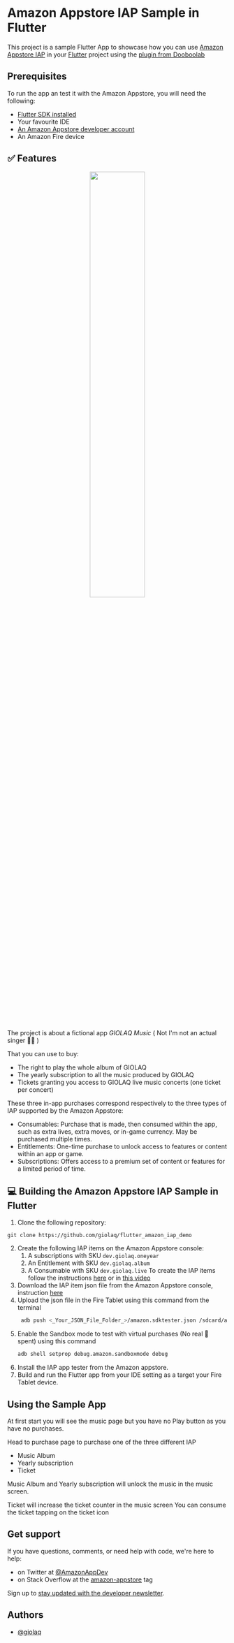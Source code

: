 # Amazon Appstore IAP Sample in Flutter

This project is a sample Flutter App to showcase how you can use [Amazon Appstore IAP](https://developer.amazon.com/docs/in-app-purchasing/iap-get-started.html)
in your [Flutter](https://flutter.dev/) project using the [plugin from Dooboolab](https://github.com/dooboolab/flutter_inapp_purchase)

## Prerequisites

To run the app an test it with the Amazon Appstore, you will need the following:
- [Flutter SDK installed](https://docs.flutter.dev/get-started/install)
- Your favourite IDE
- [An Amazon Appstore developer account](https://developer.amazon.com/apps-and-games)
- An Amazon Fire device

## ✅ Features

<p align="center">
<img src="https://github.com/giolaq/flutter_amazon_iap_demo/blob/main/images/homelocked.png?raw=true" width=50% height=50%>
</p>

The project is about a fictional app *GIOLAQ Music* ( Not I'm not an actual singer 👨‍🎤 )

That you can use to buy:
- The right to play the whole album of GIOLAQ
- The yearly subscription to all the music produced by GIOLAQ
- Tickets granting you access to GIOLAQ live music concerts (one ticket per concert)

These three in-app purchases correspond respectively to the three types of IAP
supported by the Amazon Appstore:

- Consumables: Purchase that is made, then consumed within the app, such as extra lives, extra moves, or in-game currency. May be purchased multiple times.
- Entitlements: One-time purchase to unlock access to features or content within an app or game.
- Subscriptions: Offers access to a premium set of content or features for a limited period of time.

## 💻 Building the Amazon Appstore IAP Sample in Flutter

1. Clone the following repository:

`git clone https://github.com/giolaq/flutter_amazon_iap_demo`

2. Create the following IAP items on the Amazon Appstore console:
      1. A subscriptions with SKU `dev.giolaq.oneyear`
      2. An Entitlement with SKU `dev.giolaq.album`
      3. A Consumable with SKU `dev.giolaq.live`
   To create the IAP items follow the instructions [here](https://developer.amazon.com/docs/in-app-purchasing/iap-create-and-submit-iap-items.html#create-new-in-app-items)
   or in [this video](https://www.youtube.com/watch?v=cmPAY16wGb0)
3. Download the IAP item json file from the Amazon Appstore console, instruction [here](https://www.youtube.com/watch?v=cmPAY16wGb0&t=289s)
4. Upload the json file in the Fire Tablet using this command from the terminal
   ```sh
    adb push <_Your_JSON_File_Folder_>/amazon.sdktester.json /sdcard/amazon.sdktester.json
   ```
5. Enable the Sandbox mode to test with virtual purchases (No real 💸 spent) using this command
   ```sh
   adb shell setprop debug.amazon.sandboxmode debug
   ```
6. Install the IAP app tester from the Amazon appstore. 
7. Build and run the Flutter app from your IDE setting as a target your Fire Tablet device.

## Using the Sample App
At first start you will see the music page but you have no Play button as you have no purchases.

Head to purchase page to purchase one of the three different IAP
- Music Album
- Yearly subscription
- Ticket

Music Album and Yearly subscription will unlock the music in the music screen.

Ticket will increase the ticket counter in the music screen
You can consume the ticket tapping on the ticket icon


## Get support

If you have questions, comments, or need help with code, we're here to help:
- on Twitter at [@AmazonAppDev](https://twitter.com/AmazonAppDev)
- on Stack Overflow at the [amazon-appstore](https://stackoverflow.com/questions/tagged/amazon-appstore) tag

Sign up to [stay updated with the developer newsletter](https://m.amazonappservices.com/subscribe-newsletter).

## Authors

- [@giolaq](https://twitter.com/giolaq)

